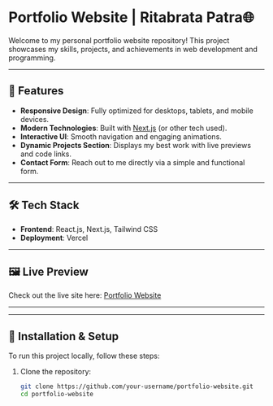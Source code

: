 # Portfolio Website | Ritabrata Patra🌐

Welcome to my personal portfolio website repository! This project showcases my skills, projects, and achievements in web development and programming.  

---

## 🚀 Features

- **Responsive Design**: Fully optimized for desktops, tablets, and mobile devices.
- **Modern Technologies**: Built with [Next.js](https://nextjs.org/) (or other tech used).
- **Interactive UI**: Smooth navigation and engaging animations.
- **Dynamic Projects Section**: Displays my best work with live previews and code links.
- **Contact Form**: Reach out to me directly via a simple and functional form.

---

## 🛠️ Tech Stack

- **Frontend**: React.js, Next.js, Tailwind CSS 
- **Deployment**: Vercel

---

## 🖼️ Live Preview

Check out the live site here: [Portfolio Website](https://ritabrata-patra.vercel.app/)

---
---

## 🚧 Installation & Setup

To run this project locally, follow these steps:

1. Clone the repository:
   ```bash
   git clone https://github.com/your-username/portfolio-website.git
   cd portfolio-website
